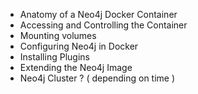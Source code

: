 * Anatomy of a Neo4j Docker Container
* Accessing and Controlling the Container
* Mounting volumes
* Configuring Neo4j in Docker
* Installing Plugins
* Extending the Neo4j Image 
* Neo4j Cluster ? ( depending on time )